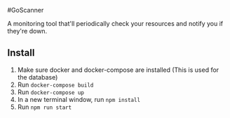 #GoScanner

A monitoring tool that'll periodically check your resources and notify you if they're down.

## Install

1. Make sure docker and docker-compose are installed (This is used for the database)
2. Run `docker-compose build`
3. Run `docker-compose up`
4. In a new terminal window, run `npm install`
5. Run `npm run start`